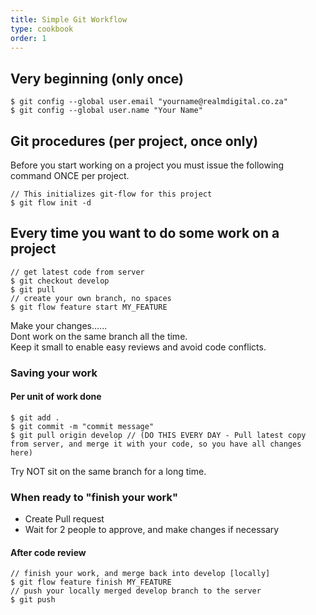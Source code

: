 ```yaml
---
title: Simple Git Workflow
type: cookbook
order: 1
---
```


## Very beginning (only once)
```shell script
$ git config --global user.email "yourname@realmdigital.co.za"  
$ git config --global user.name "Your Name"  
```
## Git procedures (per project, once only)
Before you start working on a project you must issue the following command ONCE per project.  
```shell script
// This initializes git-flow for this project
$ git flow init -d
```
## Every time you want to do some work on a project
```shell script
// get latest code from server
$ git checkout develop
$ git pull
// create your own branch, no spaces
$ git flow feature start MY_FEATURE  
```
Make your changes......  
Dont work on the same branch all the time.  
Keep it small to enable easy reviews and avoid code conflicts.  

### Saving your work
#### Per unit of work done
```shell script
$ git add .
$ git commit -m "commit message"
$ git pull origin develop // (DO THIS EVERY DAY - Pull latest copy from server, and merge it with your code, so you have all changes here)   
```
Try NOT sit on the same branch for a long time. 

### When ready to "finish your work"
* Create Pull request  
* Wait for 2 people to approve, and make changes if necessary

#### After code review
```shell script
// finish your work, and merge back into develop [locally]
$ git flow feature finish MY_FEATURE 
// push your locally merged develop branch to the server  
$ git push
```
